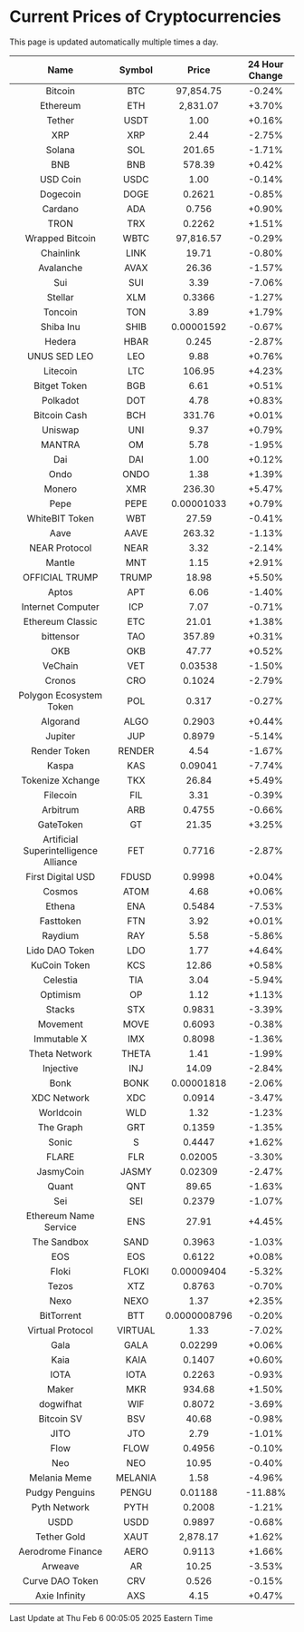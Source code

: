 # Current Prices of Cryptocurrencies
This page is updated automatically multiple times a day.

| Name | Symbol | Price | 24 Hour Change |
| :---: |:---:| :---: | :---: |
| Bitcoin | BTC | 97,854.75 | -0.24% |
| Ethereum | ETH | 2,831.07 | +3.70% |
| Tether | USDT | 1.00 | +0.16% |
| XRP | XRP | 2.44 | -2.75% |
| Solana | SOL | 201.65 | -1.71% |
| BNB | BNB | 578.39 | +0.42% |
| USD Coin | USDC | 1.00 | -0.14% |
| Dogecoin | DOGE | 0.2621 | -0.85% |
| Cardano | ADA | 0.756 | +0.90% |
| TRON | TRX | 0.2262 | +1.51% |
| Wrapped Bitcoin | WBTC | 97,816.57 | -0.29% |
| Chainlink | LINK | 19.71 | -0.80% |
| Avalanche | AVAX | 26.36 | -1.57% |
| Sui | SUI | 3.39 | -7.06% |
| Stellar | XLM | 0.3366 | -1.27% |
| Toncoin | TON | 3.89 | +1.79% |
| Shiba Inu | SHIB | 0.00001592 | -0.67% |
| Hedera | HBAR | 0.245 | -2.87% |
| UNUS SED LEO | LEO | 9.88 | +0.76% |
| Litecoin | LTC | 106.95 | +4.23% |
| Bitget Token | BGB | 6.61 | +0.51% |
| Polkadot | DOT | 4.78 | +0.83% |
| Bitcoin Cash | BCH | 331.76 | +0.01% |
| Uniswap | UNI | 9.37 | +0.79% |
| MANTRA | OM | 5.78 | -1.95% |
| Dai | DAI | 1.00 | +0.12% |
| Ondo | ONDO | 1.38 | +1.39% |
| Monero | XMR | 236.30 | +5.47% |
| Pepe | PEPE | 0.00001033 | +0.79% |
| WhiteBIT Token | WBT | 27.59 | -0.41% |
| Aave | AAVE | 263.32 | -1.13% |
| NEAR Protocol | NEAR | 3.32 | -2.14% |
| Mantle | MNT | 1.15 | +2.91% |
| OFFICIAL TRUMP | TRUMP | 18.98 | +5.50% |
| Aptos | APT | 6.06 | -1.40% |
| Internet Computer | ICP | 7.07 | -0.71% |
| Ethereum Classic | ETC | 21.01 | +1.38% |
| bittensor | TAO | 357.89 | +0.31% |
| OKB | OKB | 47.77 | +0.52% |
| VeChain | VET | 0.03538 | -1.50% |
| Cronos | CRO | 0.1024 | -2.79% |
| Polygon Ecosystem Token | POL | 0.317 | -0.27% |
| Algorand | ALGO | 0.2903 | +0.44% |
| Jupiter | JUP | 0.8979 | -5.14% |
| Render Token | RENDER | 4.54 | -1.67% |
| Kaspa | KAS | 0.09041 | -7.74% |
| Tokenize Xchange | TKX | 26.84 | +5.49% |
| Filecoin | FIL | 3.31 | -0.39% |
| Arbitrum | ARB | 0.4755 | -0.66% |
| GateToken | GT | 21.35 | +3.25% |
| Artificial Superintelligence Alliance | FET | 0.7716 | -2.87% |
| First Digital USD | FDUSD | 0.9998 | +0.04% |
| Cosmos | ATOM | 4.68 | +0.06% |
| Ethena | ENA | 0.5484 | -7.53% |
| Fasttoken | FTN | 3.92 | +0.01% |
| Raydium | RAY | 5.58 | -5.86% |
| Lido DAO Token | LDO | 1.77 | +4.64% |
| KuCoin Token | KCS | 12.86 | +0.58% |
| Celestia | TIA | 3.04 | -5.94% |
| Optimism | OP | 1.12 | +1.13% |
| Stacks | STX | 0.9831 | -3.39% |
| Movement | MOVE | 0.6093 | -0.38% |
| Immutable X | IMX | 0.8098 | -1.36% |
| Theta Network | THETA | 1.41 | -1.99% |
| Injective | INJ | 14.09 | -2.84% |
| Bonk | BONK | 0.00001818 | -2.06% |
| XDC Network | XDC | 0.0914 | -3.47% |
| Worldcoin | WLD | 1.32 | -1.23% |
| The Graph | GRT | 0.1359 | -1.35% |
| Sonic | S | 0.4447 | +1.62% |
| FLARE | FLR | 0.02005 | -3.30% |
| JasmyCoin | JASMY | 0.02309 | -2.47% |
| Quant | QNT | 89.65 | -1.63% |
| Sei | SEI | 0.2379 | -1.07% |
| Ethereum Name Service | ENS | 27.91 | +4.45% |
| The Sandbox | SAND | 0.3963 | -1.03% |
| EOS | EOS | 0.6122 | +0.08% |
| Floki | FLOKI | 0.00009404 | -5.32% |
| Tezos | XTZ | 0.8763 | -0.70% |
| Nexo | NEXO | 1.37 | +2.35% |
| BitTorrent | BTT | 0.0000008796 | -0.20% |
| Virtual Protocol | VIRTUAL | 1.33 | -7.02% |
| Gala | GALA | 0.02299 | +0.06% |
| Kaia | KAIA | 0.1407 | +0.60% |
| IOTA | IOTA | 0.2263 | -0.93% |
| Maker | MKR | 934.68 | +1.50% |
| dogwifhat | WIF | 0.8072 | -3.69% |
| Bitcoin SV | BSV | 40.68 | -0.98% |
| JITO | JTO | 2.79 | -1.01% |
| Flow | FLOW | 0.4956 | -0.10% |
| Neo | NEO | 10.95 | -0.40% |
| Melania Meme | MELANIA | 1.58 | -4.96% |
| Pudgy Penguins | PENGU | 0.01188 | -11.88% |
| Pyth Network | PYTH | 0.2008 | -1.21% |
| USDD | USDD | 0.9897 | -0.68% |
| Tether Gold | XAUT | 2,878.17 | +1.62% |
| Aerodrome Finance | AERO | 0.9113 | +1.66% |
| Arweave | AR | 10.25 | -3.53% |
| Curve DAO Token | CRV | 0.526 | -0.15% |
| Axie Infinity | AXS | 4.15 | +0.47% |

Last Update at Thu Feb  6 00:05:05 2025 Eastern Time